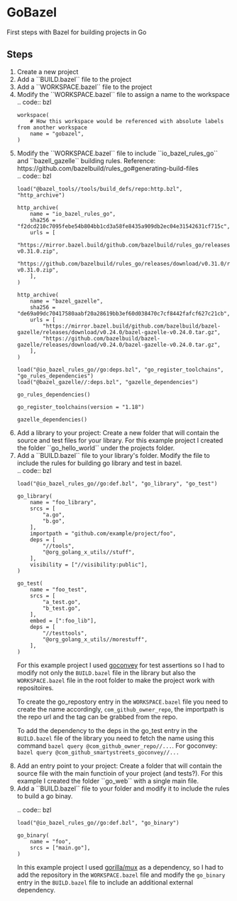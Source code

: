 # GoBazel
First steps with Bazel for building projects in Go

## Steps

<ol>
  <li> Create a new project </li>
  <li> Add a ``BUILD.bazel`` file to the project </li>
  <li> Add a ``WORKSPACE.bazel`` file to the project </li>
  <li> Modify the ``WORKSPACE.bazel`` file to assign a name to the workspace </li>
  .. code:: bzl
  
    workspace(
        # How this workspace would be referenced with absolute labels from another workspace
        name = "gobazel",
    )
  <li> Modify the ``WORKSPACE.bazel`` file to include ``io_bazel_rules_go`` and ``bazell_gazelle`` building rules. Reference: https://github.com/bazelbuild/rules_go#generating-build-files</li>
  .. code:: bzl

    load("@bazel_tools//tools/build_defs/repo:http.bzl", "http_archive")

    http_archive(
        name = "io_bazel_rules_go",
        sha256 = "f2dcd210c7095febe54b804bb1cd3a58fe8435a909db2ec04e31542631cf715c",
        urls = [
            "https://mirror.bazel.build/github.com/bazelbuild/rules_go/releases/download/v0.31.0/rules_go-v0.31.0.zip",
            "https://github.com/bazelbuild/rules_go/releases/download/v0.31.0/rules_go-v0.31.0.zip",
        ],
    )

    http_archive(
        name = "bazel_gazelle",
        sha256 = "de69a09dc70417580aabf20a28619bb3ef60d038470c7cf8442fafcf627c21cb",
        urls = [
            "https://mirror.bazel.build/github.com/bazelbuild/bazel-gazelle/releases/download/v0.24.0/bazel-gazelle-v0.24.0.tar.gz",
            "https://github.com/bazelbuild/bazel-gazelle/releases/download/v0.24.0/bazel-gazelle-v0.24.0.tar.gz",
        ],
    )

    load("@io_bazel_rules_go//go:deps.bzl", "go_register_toolchains", "go_rules_dependencies")
    load("@bazel_gazelle//:deps.bzl", "gazelle_dependencies")

    go_rules_dependencies()

    go_register_toolchains(version = "1.18")

    gazelle_dependencies()
  <li> Add a library to your project: Create a new folder that will contain the source and test files for your library. 
    For this example project I created the folder ``go_hello_world`` under the projects folder.</li>
  <li> Add a ``BUILD.bazel`` file to your library's folder. Modify the file to include the rules for building go library and test in bazel. </li>
  .. code:: bzl
  
    load("@io_bazel_rules_go//go:def.bzl", "go_library", "go_test")
  
    go_library(
        name = "foo_library",
        srcs = [
            "a.go",
            "b.go",
        ],
        importpath = "github.com/example/project/foo",
        deps = [
            "//tools",
            "@org_golang_x_utils//stuff",
        ],
        visibility = ["//visibility:public"],
    )
  
    go_test(
        name = "foo_test",
        srcs = [
            "a_test.go",
            "b_test.go",
        ],
        embed = [":foo_lib"],
        deps = [
            "//testtools",
            "@org_golang_x_utils//morestuff",
        ],
    )
  
  For this example project I used [goconvey](github.com/smartystreets/goconvey) for test assertions so I had to modify not only the ``BUILD.bazel`` 
  file in the library but also the ``WORKSPACE.bazel`` file in the root folder to make the project work with repositoires.
  
  To create the go_repostory entry in the ``WORKSPACE.bazel`` file you need to create the name accordingly, ``com_github_owner_repo``, the importpath
  is the repo url and the tag can be grabbed from the repo.
  
  To add the dependency to the deps in the go_test entry in the ``BUILD.bazel`` file of the library you need to fetch the name using this command
  ``bazel query @com_github_owner_repo//...``. For goconvey: ``bazel query @com_github_smartystreets_goconvey//...``
  
  <li> Add an entry point to your project: Create a folder that will contain the source file with the main functioin of your project (and tests?).
    For this example I created the folder ``go_web`` with a single main file. </li>
  
  <li> Add a ``BUILD.bazel`` file to your folder and modify it to include the rules to build a go binay. </li>
  
  .. code:: bzl
  
    load("@io_bazel_rules_go//go:def.bzl", "go_binary")
  
    go_binary(
        name = "foo",
        srcs = ["main.go"],
    )
  
  In this example project I used [gorilla/mux](https://github.com/gorilla/mux) as a dependency, so I had to add the repository in the ``WORKSPACE.bazel`` file and modify the ``go_binary`` entry in the ``BUILD.bazel`` file to include an additional external dependency.
  
  </ol>
  
  
  

